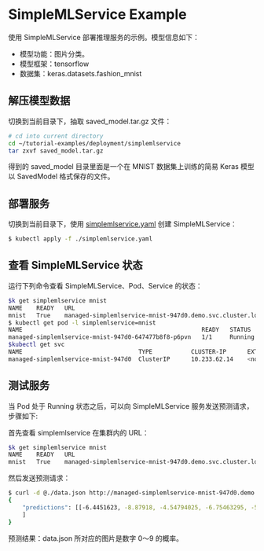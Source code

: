 # SimpleMLService Example

使用 SimpleMLService 部署推理服务的示例。模型信息如下：
* 模型功能：图片分类。
* 模型框架：tensorflow
* 数据集：keras.datasets.fashion_mnist


## 解压模型数据

切换到当前目录下，抽取 saved_model.tar.gz 文件：
```bash
# cd into current directory
cd ~/tutorial-examples/deployment/simplemlservice
tar zxvf saved_model.tar.gz
```

得到的 saved_model 目录里面是一个在 MNIST 数据集上训练的简易 Keras 模型以 SavedModel 格式保存的文件。


## 部署服务

切换到当前目录下，使用 [simplemlservice.yaml](./simplemlservice.yaml) 创建 SimpleMLService：
```bash
$ kubectl apply -f ./simplemlservice.yaml
```

## 查看 SimpleMLService 状态

运行下列命令查看 SimpleMLService、Pod、Service 的状态：

```bash
$k get simplemlservice mnist
NAME    READY   URL                                                             AGE
mnist   True    managed-simplemlservice-mnist-947d0.demo.svc.cluster.local   22s
$ kubectl get pod -l simplemlservice=mnist
NAME                                                   READY   STATUS    RESTARTS   AGE
managed-simplemlservice-mnist-947d0-647477b8f8-p6pvn   1/1     Running   0          37s
$kubectl get svc 
NAME                                 TYPE           CLUSTER-IP      EXTERNAL-IP   PORT(S)    AGE
managed-simplemlservice-mnist-947d0  ClusterIP      10.233.62.14    <none>        80/TCP     46s
```

## 测试服务

当 Pod 处于 Running 状态之后，可以向 SimpleMLService 服务发送预测请求，步骤如下:

首先查看 simplemlservice 在集群内的 URL：
```bash
$k get simplemlservice mnist
NAME    READY   URL                                                             AGE
mnist   True    managed-simplemlservice-mnist-947d0.demo.svc.cluster.local   22s
```

然后发送预测请求：
```bash
$ curl -d @./data.json http://managed-simplemlservice-mnist-947d0.demo.svc.cluster.local/v1/models/mnist:predict
{
    "predictions": [[-6.4451623, -8.87918, -4.54794025, -6.75463295, -5.6717906, 0.776205719, -4.46030855, 2.78089452, 0.137464285, 5.99647713]
    ]
}
```

预测结果：data.json 所对应的图片是数字 0～9 的概率。
